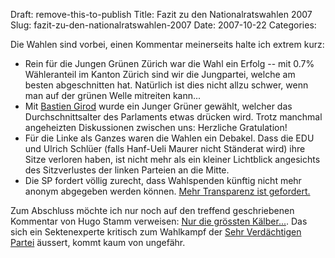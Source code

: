 Draft: remove-this-to-publish
Title: Fazit zu den Nationalratswahlen 2007
Slug: fazit-zu-den-nationalratswahlen-2007
Date: 2007-10-22
Categories:

Die Wahlen sind vorbei, einen Kommentar meinerseits halte ich extrem kurz:

- Rein für die Jungen Grünen Zürich war die Wahl ein Erfolg -- mit 0.7% Wähleranteil im Kanton Zürich sind wir die Jungpartei, welche am besten abgeschnitten hat. Natürlich ist dies nicht allzu schwer, wenn man auf der grünen Welle mitreiten kann...
- Mit [Bastien Girod](http://www.bastiengirod.ch/) wurde ein Junger Grüner gewählt, welcher das Durchschnittsalter des Parlaments etwas drücken wird. Trotz manchmal angeheizten Diskussionen zwischen uns: Herzliche Gratulation!
- Für die Linke als Ganzes waren die Wahlen ein Debakel. Dass die EDU und Ulrich Schlüer (falls Hanf-Ueli Maurer nicht Ständerat wird) ihre Sitze verloren haben, ist nicht mehr als ein kleiner Lichtblick angesichts des Sitzverlustes der linken Parteien an die Mitte.
- Die SP fordert völlig zurecht, dass Wahlspenden künftig nicht mehr anonym abgegeben werden können. [Mehr Transparenz ist gefordert.](http://www.tagi.ch/dyn/news/schweiz/805483.html)

Zum Abschluss möchte ich nur noch auf den treffend geschriebenen Kommentar von Hugo Stamm verweisen: [Nur die grössten Kälber...](http://hugostamm.kaywa.ch/allgemeines/nur-die-groessten-kaelber.html). Das sich ein Sektenexperte kritisch zum Wahlkampf der [Sehr Verdächtigen Partei](http://antisvp.antifa.net/wordpress/) äussert, kommt kaum von ungefähr.
